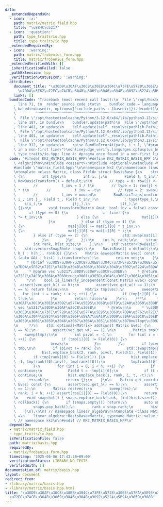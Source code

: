 ```yaml
---
data:
  _extendedDependsOn:
  - icon: ':x:'
    path: matrix/matrix_field.hpp
    title: "\u884C\u5217"
  - icon: ':question:'
    path: type_traits/io.hpp
    title: type_traits/io.hpp
  _extendedRequiredBy:
  - icon: ':warning:'
    path: matrix/frobenius_form.hpp
    title: matrix/frobenius_form.hpp
  _extendedVerifiedWith: []
  _isVerificationFailed: false
  _pathExtension: hpp
  _verificationStatusIcon: ':warning:'
  attributes:
    document_title: "\u30D9\u30AF\u30C8\u30EB\u304C\u73FE\u5728\u306E\u57FA\u5E95\u3068\
      \u7DDA\u5F62\u72EC\u7ACB\u304B\u3069\u3046\u304B\u3092\u5224\u5B9A\u3059\u308B"
    links: []
  bundledCode: "Traceback (most recent call last):\n  File \"/opt/hostedtoolcache/Python/3.12.0/x64/lib/python3.12/site-packages/onlinejudge_verify/documentation/build.py\"\
    , line 71, in _render_source_code_stat\n    bundled_code = language.bundle(stat.path,\
    \ basedir=basedir, options={'include_paths': [basedir]}).decode()\n          \
    \         ^^^^^^^^^^^^^^^^^^^^^^^^^^^^^^^^^^^^^^^^^^^^^^^^^^^^^^^^^^^^^^^^^^^^^^^^^^^^^^^^^\n\
    \  File \"/opt/hostedtoolcache/Python/3.12.0/x64/lib/python3.12/site-packages/onlinejudge_verify/languages/cplusplus.py\"\
    , line 187, in bundle\n    bundler.update(path)\n  File \"/opt/hostedtoolcache/Python/3.12.0/x64/lib/python3.12/site-packages/onlinejudge_verify/languages/cplusplus_bundle.py\"\
    , line 401, in update\n    self.update(self._resolve(pathlib.Path(included), included_from=path))\n\
    \  File \"/opt/hostedtoolcache/Python/3.12.0/x64/lib/python3.12/site-packages/onlinejudge_verify/languages/cplusplus_bundle.py\"\
    , line 401, in update\n    self.update(self._resolve(pathlib.Path(included), included_from=path))\n\
    \  File \"/opt/hostedtoolcache/Python/3.12.0/x64/lib/python3.12/site-packages/onlinejudge_verify/languages/cplusplus_bundle.py\"\
    , line 312, in update\n    raise BundleErrorAt(path, i + 1, \"#pragma once found\
    \ in a non-first line\")\nonlinejudge_verify.languages.cplusplus_bundle.BundleErrorAt:\
    \ type_traits/io.hpp: line 4: #pragma once found in a non-first line\n"
  code: "#ifndef KK2_MATRIX_BASIS_HPP\n#define KK2_MATRIX_BASIS_HPP 1\n\n#include\
    \ <algorithm>\n#include <cassert>\n#include <optional>\n#include <vector>\n\n\
    #include \"matrix_field.hpp\"\n\nnamespace kk2 {\n\nnamespace linear_algebra {\n\
    \ntemplate <class Matrix, class Field> struct BasisBase {\n    struct RowBasicTransform\
    \ {\n        int type;\n        int i, j;\n        Field t, t_inv;\n\n       \
    \ RowBasicTransform() = default;\n\n        // type = 0: row(i) <- row(i) * t\n\
    \        //           t_inv = 1 / t\n        // type = 1: row(j) <- row(j) + row(i)\
    \ * t\n        //           t_inv = -t\n        // type = 2: swap(row(i), row(j))\n\
    \        //           t_inv = unused\n        RowBasicTransform(int type_, int\
    \ i_, int j_, Field t_, Field t_inv_)\n            : type(type_),\n          \
    \    i(i_),\n              j(j_),\n              t(t_),\n              t_inv(t_inv_)\
    \ {}\n\n        void transform(Matrix &mat, bool inv = false) const {\n      \
    \      if (type == 0) {\n                if (inv) {\n                    mat[i][0]\
    \ *= t_inv;\n                } else {\n                    mat[i][0] *= t;\n \
    \               }\n            } else if (type == 1) {\n                if (inv)\
    \ {\n                    mat[j][0] += mat[i][0] * t_inv;\n                } else\
    \ {\n                    mat[j][0] += mat[i][0] * t;\n                }\n    \
    \        } else if (type == 2) {\n                std::swap(mat[i], mat[j]);\n\
    \            }\n        }\n    };\n\n    int h, rank;\n\n    struct SnapShot {\n\
    \        int rank, hist_size;\n    };\n\n    std::vector<RowBasicTransform> hist;\n\
    \    std::vector<SnapShot> snaps;\n\n    BasisBase() = default;\n\n    BasisBase(int\
    \ h_) : h(h_), rank(0) {}\n\n    Matrix &sweep(Matrix &vec) const {\n        for\
    \ (auto &&t : hist) t.transform(vec);\n        return vec;\n    }\n\n    /**\n\
    \     * @brief \u30D9\u30AF\u30C8\u30EB\u304C\u73FE\u5728\u306E\u57FA\u5E95\u3068\
    \u7DDA\u5F62\u72EC\u7ACB\u304B\u3069\u3046\u304B\u3092\u5224\u5B9A\u3059\u308B\
    \n     * @param vec \u5217\u30D9\u30AF\u30C8\u30EB\n     * @return \u7DDA\u5F62\
    \u72EC\u7ACB\u306A\u3089true\u3001\u305D\u3046\u3067\u306A\u3051\u308C\u3070false\n\
    \     */\n    bool is_linearly_independent(const Matrix &vec) const {\n      \
    \  assert(vec.get_h() == h);\n        assert(vec.get_w() == 1);\n        if (rank\
    \ == h) return false;\n\n        Matrix tmp(vec);\n        sweep(tmp);\n     \
    \   for (int i = rank; i < h; ++i) {\n            if (tmp[i][0] != Field(0)) return\
    \ true;\n        }\n        return false;\n    }\n\n    /**\n     * @brief \u30D9\
    \u30AF\u30C8\u30EB\u3092\u57FA\u5E95\u306B\u8FFD\u52A0\u3059\u308B\n     * @param\
    \ vec \u5217\u30D9\u30AF\u30C8\u30EB\n     * @return\n     * \u30D9\u30AF\u30C8\
    \u30EB\u304C\u73FE\u5728\u306E\u57FA\u5E95\u3068\u7DDA\u5F62\u72EC\u7ACB\u3067\
    \u306A\u3044\u5834\u5408\u306F\u5EA7\u6A19\u30D9\u30AF\u30C8\u30EB\u3092\u8FD4\
    \u3059\u3001\u305D\u3046\u3067\u306A\u3051\u308C\u3070nullopt\u3092\u8FD4\u3059\
    \n     */\n    std::optional<Matrix> add(const Matrix &vec) {\n        assert(vec.get_h()\
    \ == h);\n        assert(vec.get_w() == 1);\n\n        Matrix tmp(vec);\n    \
    \    sweep(tmp);\n\n        int pivot = -1;\n        for (int i = rank; i < h;\
    \ ++i) {\n            if (tmp[i][0] != Field(0)) {\n                pivot = i;\n\
    \                break;\n            }\n        }\n        if (pivot == -1) return\
    \ tmp;\n\n        if (pivot != rank) {\n            std::swap(tmp[pivot], tmp[rank]);\n\
    \            hist.emplace_back(2, rank, pivot, Field(1), Field(1));\n        }\n\
    \        if (tmp[rank][0] != Field(1)) {\n            hist.emplace_back(0, rank,\
    \ -1, tmp[rank][0].inv(), tmp[rank][0]);\n            tmp[rank][0] = Field(1);\n\
    \        }\n        for (int i = 0; i < h; ++i) {\n            if (i == rank)\
    \ continue;\n            Field t = -tmp[i][0];\n            if (t == Field(0))\
    \ continue;\n            hist.emplace_back(1, rank, i, t, -t);\n        }\n  \
    \      ++rank;\n        return {};\n    }\n\n    Matrix get_coordinate(const Matrix\
    \ &vec) const {\n        assert(vec.get_h() == h);\n        assert(vec.get_w()\
    \ == 1);\n        Matrix res(vec);\n        sweep(res);\n        for (int i =\
    \ rank; i < h; ++i) assert(res[i][0] == Field(0));\n        return res;\n    }\n\
    \n    void snapshot() { snaps.emplace_back(rank, (int)hist.size()); }\n\n    void\
    \ rollback() {\n        if (snaps.empty()) return;\n        auto snap = snaps.back();\n\
    \        snaps.pop_back();\n        rank = snap.rank;\n        hist.resize(snap.hist_size);\n\
    \    }\n};\n\n} // namespace linear_algebra\n\ntemplate <class Matrix> using BasisMatrix\
    \ =\n    linear_algebra::BasisBase<Matrix, typename Matrix::value_type>;\n\n}\
    \ // namespace kk2\n\n#endif // KK2_MATRIX_BASIS_HPP\n"
  dependsOn:
  - matrix/matrix_field.hpp
  - type_traits/io.hpp
  isVerificationFile: false
  path: matrix/basis.hpp
  requiredBy:
  - matrix/frobenius_form.hpp
  timestamp: '2025-06-06 17:43:29+09:00'
  verificationStatus: LIBRARY_NO_TESTS
  verifiedWith: []
documentation_of: matrix/basis.hpp
layout: document
redirect_from:
- /library/matrix/basis.hpp
- /library/matrix/basis.hpp.html
title: "\u30D9\u30AF\u30C8\u30EB\u304C\u73FE\u5728\u306E\u57FA\u5E95\u3068\u7DDA\u5F62\
  \u72EC\u7ACB\u304B\u3069\u3046\u304B\u3092\u5224\u5B9A\u3059\u308B"
---
```


